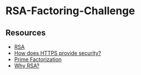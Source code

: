 # RSA-Factoring-Challenge

## Resources

* [RSA](https://intranet.alxswe.com/rltoken/VvijGiyWnPt8LDZjICgl1w)
* [How does HTTPS provide security?]()
* [Prime Factorization]()
* [Why RSA?]()
